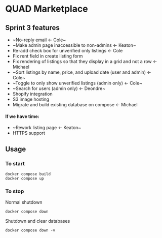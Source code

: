 # QUAD Marketplace

## Sprint 3 features
- ~No-reply email <- Cole~
- ~Make admin page inaccessible to non-admins <- Keaton~
- Re-add check box for unverified only listings <- Cole
- Fix rent field in create listing form
- Fix rendering of listings so that they display in a grid and not a row <- Michael
- ~Sort listings by name, price, and upload date (user and admin) <- Cole~
- ~Toggle to only show unverified listings (admin only) <- Cole~
- ~Search for users (admin only) <- Deondre~
- Shopify integration 
- S3 image hosting 
- Migrate and build existing database on compose <- Michael
#### If we have time:
- ~Rework listing page <- Keaton~
- HTTPS support

## Usage
### To start
```
docker compose build
docker compose up
```
### To stop
Normal shutdown
```
docker compose down
```
Shutdown and clear databases
```
docker compose down -v
```
